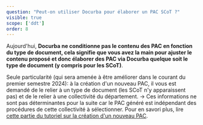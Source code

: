 ```yaml
---
question: "Peut-on utiliser Docurba pour élaborer un PAC SCoT ?"
visible: true
scope: ['ddt']
order: 8
---
```


Aujourd'hui, **Docurba ne conditionne pas le contenu des PAC en fonction du type de document, cela signifie que vous avez la main pour ajuster le contenu proposé et donc élaborer des PAC via Docurba quelque soit le type de document (y compris pour les SCoT)**. 

Seule particularité (qui sera amenée à être améliorer dans le courant du premier semestre 2024): à la création d'un nouveau PAC, il vous est demandé de le relier à un type de document (les SCoT n'y apparaissent pas) et de le relier à une collectivité du département. -> Ces informations ne sont pas déterminantes pour la suite car le PAC généré est indépendant des procédures de cette collectivité à sélectionner.
Pour en savori plus, lire [cette partie du tutoriel sur la création d'un nouveau PAC](https://pad.incubateur.net/s/zG4jtJNL9#22-Cr%C3%A9er-un-nouveau-PAC---Onglet-Mes-PAC). 

